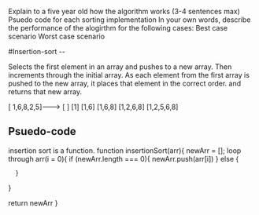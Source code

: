 Explain to a five year old how the algorithm works (3-4 sentences max)
Psuedo code for each sorting implementation
In your own words, describe the performance of the alogirthm for the following cases:
Best case scenario
Worst case scenario

#Insertion-sort --

Selects the first element in an array and pushes to a new array.
Then increments through the initial array.
As each element from the first array is pushed to the new array,
it places that element in the correct order.
and returns that new array.

[ 1,6,8,2,5]---> [ ]
                 [1]
                 [1,6]
                 [1,6,8]
                 [1,2,6,8]
                 [1,2,5,6,8]

Psuedo-code
--

insertion sort is a function.
  function insertionSort(arr){
  newArr = [];
  loop through arr(i = 0){
    if (newArr.length === 0){
    newArr.push(arr[i])
    }
      else {

      }
  }

  return newArr
  }